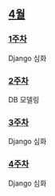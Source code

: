 ## [4월](https://github.com/Imseongjoo/TIL)

### [1주차](https://github.com/Imseongjoo/TIL/tree/master/2023_04/Week_01)

Django 심화

### [2주차](https://github.com/Imseongjoo/TIL/tree/master/2023_04/Week_02)

DB 모델링

### [3주차](https://github.com/Imseongjoo/TIL/tree/master/2023_04/Week_03)

Django 심화

### [4주차](https://github.com/Imseongjoo/TIL/tree/master/2023_04/Week_04)

Django 심화
